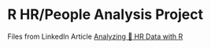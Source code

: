 # R HR/People Analysis Project
Files from LinkedIn Article [Analyzing 🕋 HR Data with R](https://www.linkedin.com/pulse/analyzing-hr-data-r-juanita-p/)
